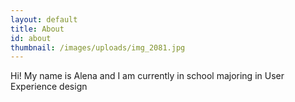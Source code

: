 ```yaml
---
layout: default
title: About
id: about
thumbnail: /images/uploads/img_2081.jpg
---
```

Hi! My name is Alena and I am currently in school majoring in User Experience design
